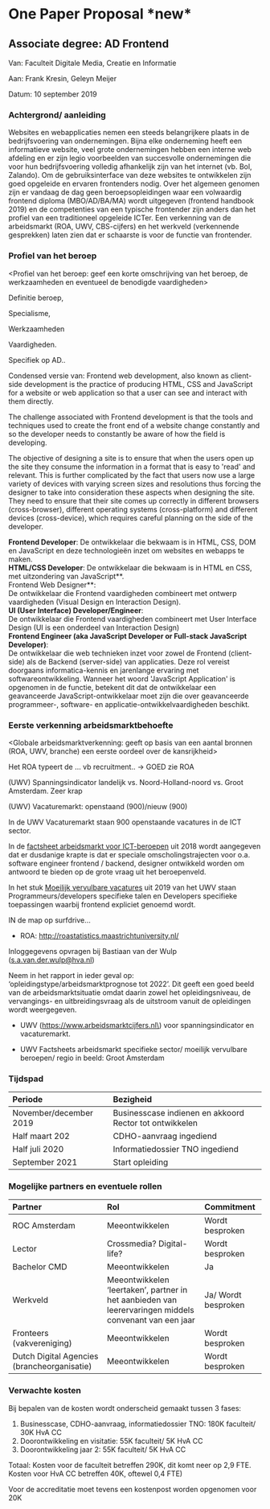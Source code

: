 # One Paper Proposal \*new\*

## Associate degree: AD Frontend

Van: Faculteit Digitale Media, Creatie en Informatie  
Aan: Frank Kresin, Geleyn Meijer  
Datum: 10 september 2019

### Achtergrond/ aanleiding

Websites en webapplicaties nemen een steeds belangrijkere plaats in de bedrijfsvoering van ondernemingen. Bijna elke onderneming heeft een informatieve website, veel grote ondernemingen hebben een interne web afdeling en er zijn legio voorbeelden van succesvolle ondernemingen die voor hun bedrijfsvoering volledig afhankelijk zijn van het internet \(vb. Bol, Zalando\). Om de gebruiksinterface van deze websites te ontwikkelen zijn goed opgeleide en ervaren frontenders nodig. Over het algemeen genomen zijn er vandaag de dag geen beroepsopleidingen waar een volwaardig frontend diploma \(MBO/AD/BA/MA\) wordt uitgegeven \(frontend handbook 2019\) en de competenties van een typische frontender zijn anders dan het profiel van een traditioneel opgeleide ICTer. Een verkenning van de arbeidsmarkt \(ROA, UWV, CBS-cijfers\) en het werkveld \(verkennende gesprekken\) laten zien dat er schaarste is voor de functie van frontender.

### Profiel van het beroep

&lt;Profiel van het beroep: geef een korte omschrijving van het beroep, de werkzaamheden en eventueel de benodigde vaardigheden&gt;

Definitie beroep,

Specialisme,

Werkzaamheden

Vaardigheden.

Specifiek op AD..

Condensed versie van: Frontend web development, also known as client-side development is the practice of producing HTML, CSS and JavaScript for a website or web application so that a user can see and interact with them directly. 

The challenge associated with Frontend development is that the tools and techniques used to create the front end of a website change constantly and so the developer needs to constantly be aware of how the field is developing.

The objective of designing a site is to ensure that when the users open up the site they consume the information in a format that is easy to 'read' and relevant. This is further complicated by the fact that users now use a large variety of devices with varying screen sizes and resolutions thus forcing the designer to take into consideration these aspects when designing the site. They need to ensure that their site comes up correctly in different browsers \(cross-browser\), different operating systems \(cross-platform\) and different devices \(cross-device\), which requires careful planning on the side of the developer.

**Frontend Developer**: De ontwikkelaar die bekwaam is in HTML, CSS, DOM en JavaScript en deze technologieën inzet om websites en webapps te maken.   
**HTML/CSS Developer**: De ontwikkelaar die bekwaam is in HTML en CSS, met uitzondering van JavaScript**.  
Frontend Web Designer**:   
De ontwikkelaar die Frontend vaardigheden combineert met ontwerp vaardigheden \(Visual Design en Interaction Design\).  
**UI \(User Interface\) Developer/Engineer**:   
De ontwikkelaar die Frontend vaardigheden combineert met User Interface Design \(UI is een onderdeel van Interaction Design\)  
**Frontend Engineer \(aka JavaScript Developer or Full-stack JavaScript Developer\)**:  
De ontwikkelaar die web technieken inzet voor zowel de Frontend \(client-side\) als de Backend \(server-side\) van applicaties. Deze rol vereist doorgaans informatica-kennis en jarenlange ervaring met softwareontwikkeling. Wanneer het woord 'JavaScript Application' is opgenomen in de functie, betekent dit dat de ontwikkelaar een geavanceerde JavaScript-ontwikkelaar moet zijn die over geavanceerde programmeer-, software- en applicatie-ontwikkelvaardigheden beschikt.

### Eerste verkenning arbeidsmarktbehoefte

&lt;Globale arbeidsmarktverkenning: geeft op basis van een aantal bronnen \(ROA, UWV, branche\) een eerste oordeel over de kansrijkheid&gt;

Het ROA typeert de … vb recruitment.. -&gt; GOED zie ROA

\(UWV\) Spanningsindicator landelijk vs. Noord-Holland-noord vs. Groot Amsterdam. Zeer krap  
\(UWV\) Vacaturemarkt: openstaand \(900\)/nieuw \(900\)

In de UWV Vacaturemarkt staan 900 openstaande vacatures in de ICT sector.

In de [factsheet arbeidsmarkt voor ICT-beroepen](https://www.uwv.nl/overuwv/Images/ICT_beroepen_factsheet_arbeidsmarkt.pdf) uit 2018 wordt aangegeven dat er dusdanige krapte is dat er speciale omscholingstrajecten voor o.a. software engineer frontend / backend, designer ontwikkeld worden om antwoord te bieden op de grote vraag uit het beroepenveld.

In het stuk [Moeilijk vervulbare vacatures](https://www.uwv.nl/overuwv/Images/moeilijk-vervulbare-vacatures-2019.pdf) uit 2019 van het UWV staan Programmeurs/developers specifieke talen en Developers specifieke toepassingen waarbij frontend expliciet genoemd wordt.

IN de map op surfdrive…



-	ROA: http://roastatistics.maastrichtuniversity.nl/

Inloggegevens opvragen bij Bastiaan van der Wulp \(s.a.van.der.wulp@hva.nl\)

Neem in het rapport in ieder geval op: ‘opleidingstype/arbeidsmarktprognose tot 2022’. Dit geeft een goed beeld van de arbeidsmarktsituatie omdat daarin zowel het opleidingsniveau, de vervangings- en uitbreidingsvraag als de uitstroom vanuit de opleidingen wordt weergegeven.

-	UWV \(https://www.arbeidsmarktcijfers.nl\) voor spanningsindicator en vacaturemarkt.

-	UWV Factsheets arbeidsmarkt specifieke sector/ moeilijk vervulbare beroepen/ regio in beeld: Groot Amsterdam

### Tijdspad

| Periode | Bezigheid |
| :--- | :--- |
| November/december 2019 | Businesscase indienen en akkoord Rector tot ontwikkelen |
| Half maart 202 | CDHO-aanvraag ingediend |
| Half juli 2020 | Informatiedossier TNO ingediend |
| September 2021 | Start opleiding |

### Mogelijke partners en eventuele rollen

| Partner | Rol | Commitment |
| :--- | :--- | :--- |
| ROC Amsterdam | Meeontwikkelen | Wordt besproken |
| Lector | Crossmedia? Digital-life? | Wordt besproken |
| Bachelor CMD | Meeontwikkelen | Ja |
| Werkveld | Meeontwikkelen ‘leertaken’, partner in het aanbieden van leerervaringen middels convenant van een jaar | Ja/ Wordt besproken |
| Fronteers \(vakvereniging\) | Meeontwikkelen | Wordt besproken |
| Dutch Digital Agencies \(brancheorganisatie\) | Meeontwikkelen | Wordt besproken |

### Verwachte kosten

Bij bepalen van de kosten wordt onderscheid gemaakt tussen 3 fases:

1. Businesscase, CDHO-aanvraag, informatiedossier TNO: 180K faculteit/ 30K HvA CC
2. Doorontwikkeling en visitatie: 55K faculteit/ 5K HvA CC
3. Doorontwikkeling jaar 2: 55K faculteit/ 5K HvA CC

Totaal: Kosten voor de faculteit betreffen 290K, dit komt neer op 2,9 FTE. Kosten voor HvA CC betreffen 40K, oftewel 0,4 FTE\)

Voor de accreditatie moet tevens een kostenpost worden opgenomen voor 20K





